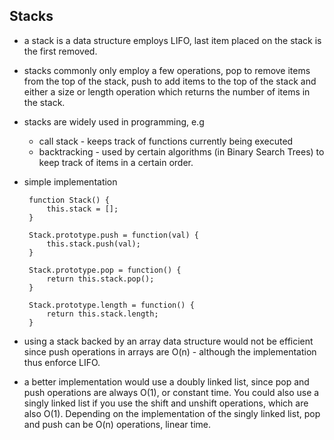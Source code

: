 ## Stacks
 * a stack is a data structure employs LIFO, last item placed on the stack is the first removed.
 * stacks commonly only employ a few operations, pop to remove items from the top of the stack, push to add items to the top of the stack and either a size or length operation which returns the number of items in the stack.
 * stacks are widely used in programming, e.g
    * call stack - keeps track of functions currently being executed
    * backtracking - used by certain algorithms (in Binary Search Trees) to keep track of items in a certain order.
 
 * simple implementation
 
 
        function Stack() {
            this.stack = [];
        }
        
        Stack.prototype.push = function(val) {
            this.stack.push(val);
        }
        
        Stack.prototype.pop = function() {
            return this.stack.pop();
        }
        
        Stack.prototype.length = function() {
            return this.stack.length;
        }
        
    
 * using a stack backed by an array data structure would not be efficient since push operations in arrays are O(n) - although the implementation thus enforce LIFO.
 * a better implementation would use a doubly linked list, since pop and push operations are always O(1), or constant time. You could also use a singly linked list if you use the shift and unshift operations, which are also O(1). Depending on the implementation of the singly linked list, pop and push can be O(n) operations, linear time.    